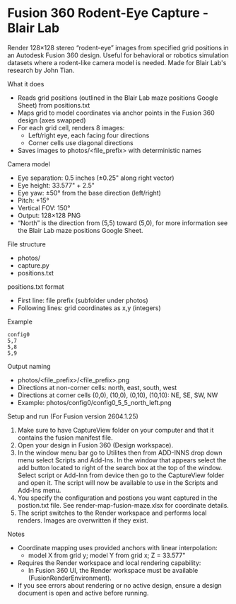 # Fusion 360 Rodent-Eye Capture - Blair Lab

Render 128×128 stereo “rodent-eye” images from specified grid positions in an Autodesk Fusion 360 design. Useful for behavioral or robotics simulation datasets where a rodent-like camera model is needed. Made for Blair Lab's research by John Tian.

What it does
- Reads grid positions (outlined in the Blair Lab maze positions Google Sheet) from positions.txt
- Maps grid to model coordinates via anchor points in the Fusion 360 design (axes swapped)
- For each grid cell, renders 8 images:
  - Left/right eye, each facing four directions
  - Corner cells use diagonal directions
- Saves images to photos/<file_prefix> with deterministic names

Camera model
- Eye separation: 0.5 inches (±0.25" along right vector)
- Eye height: 33.577" + 2.5"
- Eye yaw: ±50° from the base direction (left/right)
- Pitch: +15°
- Vertical FOV: 150°
- Output: 128×128 PNG
- “North” is the direction from (5,5) toward (5,0), for more information see the Blair Lab maze positions Google Sheet.

File structure
- photos/
- capture.py
- positions.txt

positions.txt format
- First line: file prefix (subfolder under photos)
- Following lines: grid coordinates as x,y (integers)

Example
```
config0
5,7
5,8
5,9
```

Output naming
- photos/<file_prefix>/<file_prefix>_<x>_<y>_<direction>_<eye>.png
- Directions at non-corner cells: north, east, south, west
- Directions at corner cells (0,0), (10,0), (0,10), (10,10): NE, SE, SW, NW
- Example: photos/config0/config0_5_5_north_left.png

Setup and run (For Fusion version 2604.1.25)
1. Make sure to have CaptureView folder on your computer and that it contains the fusion manifest file.
2. Open your design in Fusion 360 (Design workspace). 
3. In the window menu bar go to Utilites then from ADD-INNS drop down menu select Scripts and Add-Ins. In the window that appears select the add button located to right of the search box at the top of the window. Select script or Add-Inn from device then go to the CaptureView folder and open it. The script will now be available to use in the Scripts and Add-Ins menu.
5. You specify the configuration and postions you want captured in the postion.txt file. See render-map-fusion-maze.xlsx for coordinate details.
4. The script switches to the Render workspace and performs local renders. Images are overwritten if they exist.

Notes
- Coordinate mapping uses provided anchors with linear interpolation:
  - model X from grid y; model Y from grid x; Z = 33.577"
- Requires the Render workspace and local rendering capability:
  - In Fusion 360 UI, the Render workspace must be available (FusionRenderEnvironment).
- If you see errors about rendering or no active design, ensure a design document is open and active before running.
